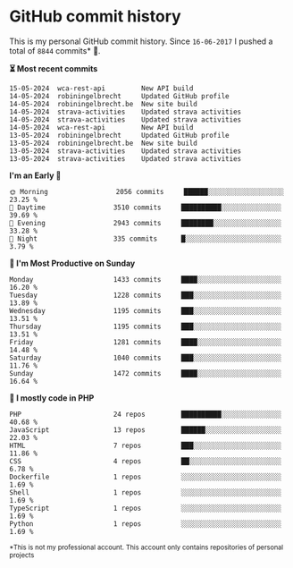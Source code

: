 # GitHub commit history
This is my personal GitHub commit history. Since <!--START_SECTION:first-commit-date-->`16-06-2017`<!--END_SECTION:first-commit-date--> I pushed a total of <!--START_SECTION:total-commit-count-->`8844`<!--END_SECTION:total-commit-count--> commits* 🎉.

<!--START_SECTION:most-recent-commits-->
**⏳ Most recent commits**
                                        
```text
15-05-2024  wca-rest-api         New API build
14-05-2024  robiningelbrecht     Updated GitHub profile
14-05-2024  robiningelbrecht.be  New site build
14-05-2024  strava-activities    Updated strava activities
14-05-2024  strava-activities    Updated strava activities
14-05-2024  wca-rest-api         New API build
13-05-2024  robiningelbrecht     Updated GitHub profile
13-05-2024  robiningelbrecht.be  New site build
13-05-2024  strava-activities    Updated strava activities
13-05-2024  strava-activities    Updated strava activities
```
<!--END_SECTION:most-recent-commits-->  

<!--START_SECTION:commits-per-day-time-->
**I&#039;m an Early 🐤**

```text
🌞 Morning                 2056 commits     ██████░░░░░░░░░░░░░░░░░░░   23.25 %
🌆 Daytime                 3510 commits     ██████████░░░░░░░░░░░░░░░   39.69 %
🌃 Evening                 2943 commits     ████████░░░░░░░░░░░░░░░░░   33.28 %
🌙 Night                   335 commits      █░░░░░░░░░░░░░░░░░░░░░░░░   3.79 %
```
<!--END_SECTION:commits-per-day-time-->  

<!--START_SECTION:commits-per-weekday-->
**📅 I&#039;m Most Productive on Sunday**

```text
Monday                    1433 commits     ████░░░░░░░░░░░░░░░░░░░░░   16.20 %
Tuesday                   1228 commits     ███░░░░░░░░░░░░░░░░░░░░░░   13.89 %
Wednesday                 1195 commits     ███░░░░░░░░░░░░░░░░░░░░░░   13.51 %
Thursday                  1195 commits     ███░░░░░░░░░░░░░░░░░░░░░░   13.51 %
Friday                    1281 commits     ████░░░░░░░░░░░░░░░░░░░░░   14.48 %
Saturday                  1040 commits     ███░░░░░░░░░░░░░░░░░░░░░░   11.76 %
Sunday                    1472 commits     ████░░░░░░░░░░░░░░░░░░░░░   16.64 %
```
<!--END_SECTION:commits-per-weekday-->  

<!--START_SECTION:repos-per-language-->
**💬 I mostly code in PHP**

```text
PHP                       24 repos         ██████████░░░░░░░░░░░░░░░   40.68 %
JavaScript                13 repos         ██████░░░░░░░░░░░░░░░░░░░   22.03 %
HTML                      7 repos          ███░░░░░░░░░░░░░░░░░░░░░░   11.86 %
CSS                       4 repos          ██░░░░░░░░░░░░░░░░░░░░░░░   6.78 %
Dockerfile                1 repos          ░░░░░░░░░░░░░░░░░░░░░░░░░   1.69 %
Shell                     1 repos          ░░░░░░░░░░░░░░░░░░░░░░░░░   1.69 %
TypeScript                1 repos          ░░░░░░░░░░░░░░░░░░░░░░░░░   1.69 %
Python                    1 repos          ░░░░░░░░░░░░░░░░░░░░░░░░░   1.69 %
```
<!--END_SECTION:repos-per-language-->  

<sub>*This is not my professional account. This account only contains repositories of personal projects</sub>
